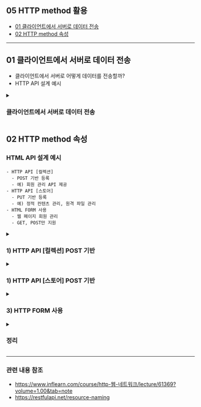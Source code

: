 ## 05 HTTP method 활용 ##
- [01 클라이언트에서 서버로 데이터 전송](#1)
- [02 HTTP method 속성](#2)

---

<a name="1"></a>
## 01 클라이언트에서 서버로 데이터 전송 ##
- 클라이언트에서 서버로 어떻게 데이터를 전송할까?
- HTTP API 설계 예시

<details>
  <summary>
    <h3> 클라이언트에서 서버로 데이터 전송 </h3>
  </summary>

1) 쿼리 파라미터를 통한 데이터 전송
    - URI 끝에 쿼리 파라미터를 넣어서 전송하는 방법 
    - 메서드-> GET
    - 언제? -> 주로 정렬 필터(검색어)
2) HTTP [메시지 바디]를 통한 데이터 전송
    - 메서드-> POST, PUT, PATCH
    - 언제? -> 회원 가입, 상품 주문, 리소스 등록, 리소스 변경 등등..

```
<데이터 전송 4가지>
  1) 정적 데이터 조회
    -> [GET] 이미지, 정적 테스트 문서
    -> 일반적으로 쿼리 파라미터 없이 리소스 경로로 단순하게 조회 가능
  2) 동적 데이터 조회
    -> 주로 검색, 게시판 목록에서 정렬 필터(검색어)
  3) HTML Form을 통한 데이터 전송
    -> 회원 가입, 상품 주문, 데이터 변경
    -> ‼️ form 태그에는 method [GET, POST]만 사용 가능.
  4) HTML API를 통한 데이터 전송
    -> HTML Form 외의 모든 상황
    -> 모든 method 사용 가능
    -> 서버 to 서버, 앱 클라이언트, 웹 클라이언트(Ajax)
```

</details>

<a name="2"></a>
## 02 HTTP method 속성 ##

<h3> HTML API 설계 예시 </h3>

```
- HTTP API [컬렉션]
  - POST 기반 등록
  - 예) 회원 관리 API 제공
- HTTP API [스토어]
  - PUT 기반 등록
  - 예) 정적 컨텐츠 관리, 원격 파일 관리
- HTML FORM 사용
  - 웹 페이지 회원 관리
  - GET, POST만 지원
```

<details>
  <summary>
    <h3> 1) HTTP API [컬렉션] POST 기반 </h3>
  </summary>

> 회원 관리 시스템 API를 만든다고 생각해보자.

- 회원 목록 /members      **GET**
- 회원 등록 /members      **POST**
- 회원 조회 /members/{id} **GET**
- 회원 수정 /members/{id} **PATCH, PUT, POST**
- 회원 삭제 /members/{id} **DELETE**

> 
POST 기반으로 API를 설계한다면 위와 같이 설계하면 된다. 
수정은 개념적으로 PATCH를 주로 쓴다. 종종 PUT을 쓰기도 하지만,
PATCH는 부분 수정이 가능하지만 PUT은 전체를 덮어 씌우기 때문에 이를 주의하기!!
PATCH, PUT 모두 사용 애매하다면 [POST]를 사용하면 된다.
>

- ```[POST] 리소스 등록```
  1) 클라이언트에서 [POST] 메소드를 사용해 서버에 정보 전달
  2) 서버에서는 데이터를 DB에 저장하고
  3) 서버가 [새로은 리소스 식별자 생성]하여 클라이언트에 다시 전달해 준다.(서버가 새로 등록된 리소스 URI 생성)
  - [응답데이터] Location에 정보를 넘겨준다 -> Location: /members/100
  - 컬렉션(Collection)
    - 서버가 관리하는 리소스 디렉토리
    - 서버가 리소스의 URI를 생성하고 관리
    - 여기서 컬렉션은 ```/members```

</details>

<details>
  <summary>
    <h3> 1) HTTP API [스토어] POST 기반 </h3>
  </summary>

> 이 때는 [컬렉션] 개념과 다르게 PUT 사용, ```클라이언트에서 URI 생성```한다

- 클라이언트가 리소스 URI를 알고 있어야 한다
  - 파일 등록 /files/{filename} -> PUT
  - PUT /files/star.jpg
- 클라이언트가 직접 리소스의 URI를 지정한다
- 스토어(Store)
  - 클라이언트가 관리하는 리소스 저장소
  - 클라이언트가 리소스의 URI를 알고 관리
  - 여기서 스토어는 /files
</details>

<details>
  <summary>
    <h3> 3) HTTP FORM 사용 </h3>
  </summary>

- HTTP FORM은 GET, POST만 지원
  - GET, POST만 사용하므로 제약이 있음
  - 따라서 ```컨트롤 URI```를 사용한다
    - 이런 제약을 해결하기 위해 동사로 된 리소스 경로 사용
    - POST /new, /edit, /delete 컨트롤 URL
    - HTTP 메서드로 해결하기 애매한 경우 사용(HTTP API 포함)
- AJAX 같은 기술을 사용해서 해결 가능 -> 회원 API 참고
- 여기서 순수 HTTP, HTTP FORM만을 이야기 하겠음.

</details>


<details>
  <summary>
    <h3> 정리 </h3>
  </summary>

> 아래 내용은 "정답"은 아니고 좋은 "참고" 개념이다.

<참고하면 좋은 URI 설계 개념>

- ```문서```
  - 단일 개념(파일 하나, 객체 인스턴스, 데이터베이스 row)
  - 예) /members/100, files/star.jpg
- ```컬렉션```
  - 대부분 컬렉션 스타일을 사용
  - 서버가 관리하는 리소스 디렉터리
  - 서버가 리소스의 URI를 생성하고 관리
  - 예) /member
- ```스토어```
  - 클라이언트가 관리하는 지원 저장소
  - 클라이언트가 리소스의 URI를 알고 관리
  - 예) files
- ```컨트롤러, 컨트롤 URI```
  - 문서, 컬렉션, 스토어로 해결하기 어려운 추가 프로세스 실행할 때 사용
  - 동사를 집접 사용
  - 예) /member/100/delete

</details>

---
### 관련 내용 참조 ###
- https://www.inflearn.com/course/http-웹-네트워크/lecture/61369?volume=1.00&tab=note
- https://restfulapi.net/resource-naming
